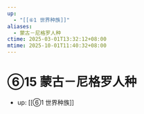 ```yaml
---
up:
  - "[[⑥1 世界种族]]"
aliases:
  - 蒙古－尼格罗人种
ctime: 2025-03-01T13:32:12+08:00
mtime: 2025-10-01T11:40:32+08:00
---
```


# ⑥15 蒙古－尼格罗人种

- up: [[⑥1 世界种族]]
